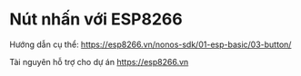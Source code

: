 # Nút nhấn với ESP8266 

Hướng dẫn cụ thể: https://esp8266.vn/nonos-sdk/01-esp-basic/03-button/

Tài nguyên hỗ trợ cho dự án https://esp8266.vn
